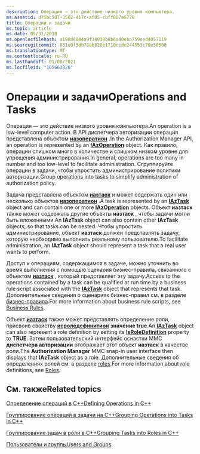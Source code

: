 ```yaml
---
description: Операция — это действие низкого уровня компьютера.
ms.assetid: d75bc507-3502-417c-af05-cbff807a5778
title: Операции и задачи
ms.topic: article
ms.date: 05/31/2018
ms.openlocfilehash: a198d8844a9f34030b8b6a40eba759eed4057119
ms.sourcegitcommit: 831e8f3db78ab820e1710cede244553c70e50500
ms.translationtype: MT
ms.contentlocale: ru-RU
ms.lasthandoff: 01/08/2021
ms.locfileid: "105663826"
---
```

# <a name="operations-and-tasks"></a><span data-ttu-id="506ad-103">Операции и задачи</span><span class="sxs-lookup"><span data-stu-id="506ad-103">Operations and Tasks</span></span>

<span data-ttu-id="506ad-104">Операция — это действие низкого уровня компьютера.</span><span class="sxs-lookup"><span data-stu-id="506ad-104">An operation is a low-level computer action.</span></span> <span data-ttu-id="506ad-105">В API диспетчера авторизации операция представлена объектом [**иазоператион**](/windows/desktop/api/Azroles/nn-azroles-iazoperation) .</span><span class="sxs-lookup"><span data-stu-id="506ad-105">In the Authorization Manager API, an operation is represented by an [**IAzOperation**](/windows/desktop/api/Azroles/nn-azroles-iazoperation) object.</span></span> <span data-ttu-id="506ad-106">Как правило, операции слишком много в количестве и слишком низком уровне для упрощения администрирования.</span><span class="sxs-lookup"><span data-stu-id="506ad-106">In general, operations are too many in number and too low-level to facilitate administration.</span></span> <span data-ttu-id="506ad-107">Сгруппируйте операции в задачи, чтобы упростить администрирование политики авторизации.</span><span class="sxs-lookup"><span data-stu-id="506ad-107">Group operations into tasks to simplify administration of authorization policy.</span></span>

<span data-ttu-id="506ad-108">Задача представлена объектом [**иазтаск**](/windows/desktop/api/Azroles/nn-azroles-iaztask) и может содержать один или несколько объектов [**иазоператион**](/windows/desktop/api/Azroles/nn-azroles-iazoperation) .</span><span class="sxs-lookup"><span data-stu-id="506ad-108">A task is represented by an [**IAzTask**](/windows/desktop/api/Azroles/nn-azroles-iaztask) object and can contain one or more [**IAzOperation**](/windows/desktop/api/Azroles/nn-azroles-iazoperation) objects.</span></span> <span data-ttu-id="506ad-109">Объект **иазтаск** также может содержать другие объекты **иазтаск** , чтобы задачи могли быть вложенными.</span><span class="sxs-lookup"><span data-stu-id="506ad-109">An **IAzTask** object can also contain other **IAzTask** objects, so that tasks can be nested.</span></span> <span data-ttu-id="506ad-110">Чтобы упростить администрирование, объект **иазтаск** должен представлять задачу, которую необходимо выполнить реальному пользователю.</span><span class="sxs-lookup"><span data-stu-id="506ad-110">To facilitate administration, an **IAzTask** object should represent a task that a real user wants to perform.</span></span>

<span data-ttu-id="506ad-111">Доступ к операциям, содержащимся в задаче, можно уточнить во время выполнения с помощью сценария бизнес-правила, связанного с объектом [**иазтаск**](/windows/desktop/api/Azroles/nn-azroles-iaztask) , который представляет эту задачу.</span><span class="sxs-lookup"><span data-stu-id="506ad-111">Access to the operations contained by a task can be qualified at run time by a business rule script associated with the [**IAzTask**](/windows/desktop/api/Azroles/nn-azroles-iaztask) object that represents that task.</span></span> <span data-ttu-id="506ad-112">Дополнительные сведения о сценариях бизнес-правил см. в разделе [бизнес-правила](business-rules.md).</span><span class="sxs-lookup"><span data-stu-id="506ad-112">For more information about business rule scripts, see [Business Rules](business-rules.md).</span></span>

<span data-ttu-id="506ad-113">Объект [**иазтаск**](/windows/desktop/api/Azroles/nn-azroles-iaztask) также может представлять определение роли, присвоив свойству [**исроледефинитион**](/windows/desktop/api/Azroles/nf-azroles-iaztask-get_isroledefinition) **значение true**.</span><span class="sxs-lookup"><span data-stu-id="506ad-113">An [**IAzTask**](/windows/desktop/api/Azroles/nn-azroles-iaztask) object can also represent a role definition by setting its [**IsRoleDefinition**](/windows/desktop/api/Azroles/nf-azroles-iaztask-get_isroledefinition) property to **TRUE**.</span></span> <span data-ttu-id="506ad-114">Затем пользовательский интерфейс оснастки MMC **диспетчера авторизации** отображает этот объект **иазтаск** в качестве роли.</span><span class="sxs-lookup"><span data-stu-id="506ad-114">The **Authorization Manager** MMC snap-in user interface then displays that **IAzTask** object as a role.</span></span> <span data-ttu-id="506ad-115">Дополнительные сведения об определениях ролей см. в разделе [roles](roles.md).</span><span class="sxs-lookup"><span data-stu-id="506ad-115">For more information about role definitions, see [Roles](roles.md).</span></span>

## <a name="related-topics"></a><span data-ttu-id="506ad-116">См. также</span><span class="sxs-lookup"><span data-stu-id="506ad-116">Related topics</span></span>

<dl> <dt>

[<span data-ttu-id="506ad-117">Определение операций в C++</span><span class="sxs-lookup"><span data-stu-id="506ad-117">Defining Operations in C++</span></span>](defining-operations-in-c--.md)
</dt> <dt>

[<span data-ttu-id="506ad-118">Группирование операций в задачи на C++</span><span class="sxs-lookup"><span data-stu-id="506ad-118">Grouping Operations into Tasks in C++</span></span>](grouping-operations-into-tasks-in-c--.md)
</dt> <dt>

[<span data-ttu-id="506ad-119">Группирование задач в роли в C++</span><span class="sxs-lookup"><span data-stu-id="506ad-119">Grouping Tasks into Roles in C++</span></span>](grouping-tasks-into-roles-in-c--.md)
</dt> <dt>

[<span data-ttu-id="506ad-120">Пользователи и группы</span><span class="sxs-lookup"><span data-stu-id="506ad-120">Users and Groups</span></span>](users-and-groups.md)
</dt> </dl>

 

 



